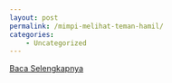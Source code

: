 ```yaml
---
layout: post
permalink: /mimpi-melihat-teman-hamil/
categories:
    - Uncategorized
---
```


[Baca Selengkapnya](/07)